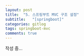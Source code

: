 ```yaml
---
layout: post
title:  "5. 스프링부트 MVC 구조 설정"
subtitle:   "[springboot]"
categories: gitlog
tags: springboot-mvc
comments: true
---
```


작성 중...
